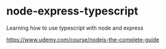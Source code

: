 # node-express-typescript
Learning how to use typescript with node and express

https://www.udemy.com/course/nodejs-the-complete-guide
